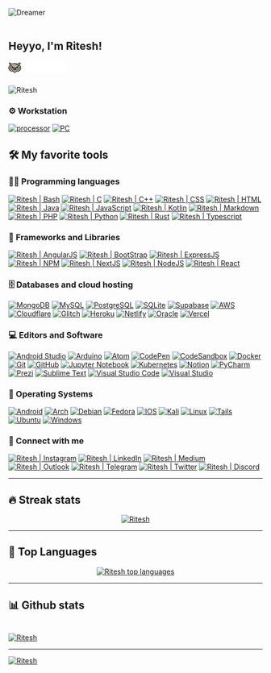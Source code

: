 ![Dreamer](https://user-images.githubusercontent.com/73629361/123788462-ab759c00-d8f9-11eb-8dc5-5082ff0b456c.png)
<br/>
<br/>

## Heyyo, I'm Ritesh!

<a href="https://riteshpuvvada.github.io/" target="_blank"><img align="left" alt="Ritesh | Nightmare" width="25px" src="https://github.com/RiteshPuvvada/riteshpuvvada.github.io/blob/main/favicon-32x32.png" /></a>
<a href="https://www.linkedin.com/in/ritesh-puvvada/" target="_blank"><img align="left" alt="Ritesh | LinkedIn" width="22px" src="https://github.com/Aakarsh-B/trying-repos/blob/master/linkedin.svg" /></a>
<a href="https://www.instagram.com/riteshpuvvada/" target="_blank"><img align="left" alt="Ritesh  | Instagram" width="22px" src="https://github.com/Aakarsh-B/trying-repos/blob/master/insta.svg" /></a>
<a href="https://twitter.com/RiteshPuvvada" target="_blank"><img align="left" alt="Ritesh | Twitter" width="22px" src="https://github.com/Aakarsh-B/trying-repos/blob/master/twitter.svg" /></a>
<a href="https://riteshpuvvada.medium.com/" target="_blank"><img align="left" alt="Ritesh | Medium" width="22px" src="https://github.com/Aakarsh-B/trying-repos/blob/master/medium.svg" /></a>

<br />
<br />

<p align="left"><img src="https://komarev.com/ghpvc/?username=RiteshPuvvada&label=Profile%20views&color=blueviolet&style=flat" alt="Ritesh" /></p>
 
### ⚙️ Workstation

<p>
   <a href="#"><img alt="processor" src ="https://img.shields.io/badge/Intel-Core_i5_8th-0071C5?style=for-the-badge&logo=intel&logoColor=white"></a>
   <a href="#"><img alt="PC" src="https://img.shields.io/badge/Windows-HP_Notebook-0078D6?style=for-the-badge&logo=windows&logoColor=white"></a>
</p>

## 🛠️ My favorite tools

### 👨‍💻 Programming languages

<p>
   <a href="https://github.com/search?q=user%3ARiteshPuvvada+is%3Arepo+language%3Abash"><img alt="Ritesh | Bash" src="https://img.shields.io/badge/shell_script-%23121011.svg?style=for-the-badge&logo=gnu-bash&logoColor=white"></a>
    <a href="https://github.com/search?q=user%3ARiteshPuvvada+is%3Arepo+language%3AC"><img alt="Ritesh | C" src="https://img.shields.io/badge/c-%2300599C.svg?style=for-the-badge&logo=c&logoColor=white"></a>
    <a href="https://github.com/search?q=user%3ARiteshPuvvada+is%3Arepo+language%3Ac%2B%2B"><img alt="Ritesh | C++" src="https://img.shields.io/badge/c++-%2300599C.svg?style=for-the-badge&logo=c%2B%2B&logoColor=white"></a>
    <a href="https://github.com/search?q=user%3ARiteshPuvvada+is%3Arepo+language%3Acss"><img alt="Ritesh | CSS" src="https://img.shields.io/badge/css3-%231572B6.svg?style=for-the-badge&logo=css3&logoColor=white"></a>
    <a href="https://github.com/search?q=user%3ARiteshPuvvada+is%3Arepo+language%3Ahtml"><img alt="Ritesh | HTML" src="https://img.shields.io/badge/html5-%23E34F26.svg?style=for-the-badge&logo=html5&logoColor=white"></a>
    <a href="https://github.com/search?q=user%3ARiteshPuvvada+is%3Arepo+language%3Ajava"><img alt="Ritesh | Java" src="https://img.shields.io/badge/java-%23ED8B00.svg?style=for-the-badge&logo=java&logoColor=white"></a>
    <a href="https://github.com/search?q=user%3ARiteshPuvvada+is%3Arepo+language%3Ajavascript"><img alt="Ritesh | JavaScript" src="https://img.shields.io/badge/javascript-%23323330.svg?style=for-the-badge&logo=javascript&logoColor=%23F7DF1E"></a>
    <a href="https://github.com/search?q=user%3ARiteshPuvvada+is%3Arepo+language%3Akotlin"><img alt="Ritesh | Kotlin" src="https://img.shields.io/badge/kotlin-%230095D5.svg?style=for-the-badge&logo=kotlin&logoColor=white"></a>
    <a href="https://github.com/search?q=user%3ARiteshPuvvada+is%3Arepo+language%3Amarkdown"><img alt="Ritesh | Markdown" src="https://img.shields.io/badge/markdown-%23000000.svg?style=for-the-badge&logo=markdown&logoColor=white"></a>
    <a href="https://github.com/search?q=user%3ARiteshPuvvada+is%3Arepo+language%3Aphp"><img alt="Ritesh | PHP" src="https://img.shields.io/badge/php-%23777BB4.svg?style=for-the-badge&logo=php&logoColor=white"></a>
    <a href="https://github.com/search?q=user%3ARiteshPuvvada+is%3Arepo+language%3Apython"><img alt="Ritesh | Python" src="https://img.shields.io/badge/python-3670A0?style=for-the-badge&logo=python&logoColor=ffdd54"></a>
    <a href="https://github.com/search?q=user%3ARiteshPuvvada+is%3Arepo+language%3Arust"><img alt="Ritesh | Rust" src="https://img.shields.io/badge/rust-%23000000.svg?style=for-the-badge&logo=rust&logoColor=white"></a>
    <a href="https://github.com/search?q=user%3ARiteshPuvvada+is%3Arepo+language%3Atypescript"><img alt="Ritesh | Typescript" src="https://img.shields.io/badge/typescript-%23007ACC.svg?style=for-the-badge&logo=typescript&logoColor=white"></a>

</p>


### 🔨 Frameworks and Libraries

<p>

  <a href="https://github.com/search?q=user%3ARiteshPuvvada+is%3Arepo+language%3Ajavascript"><img alt="Ritesh | AngularJS" src="https://img.shields.io/badge/angular-%23DD0031.svg?style=for-the-badge&logo=angular&logoColor=white"></a>
  <a href="https://github.com/search?q=user%3ARiteshPuvvada+is%3Arepo+language%3Acss"><img alt="Ritesh | BootStrap" src="https://img.shields.io/badge/bootstrap-%23563D7C.svg?style=for-the-badge&logo=bootstrap&logoColor=white"></a>
  <a href="https://github.com/search?q=user%3ARiteshPuvvada+is%3Arepo+language%3Ajavascript"><img alt="Ritesh | ExpressJS" src="https://img.shields.io/badge/express.js-%23404d59.svg?style=for-the-badge&logo=express&logoColor=%2361DAFB"></a>
  <a href="https://github.com/search?q=user%3ARiteshPuvvada+is%3Arepo+language%3Ajavascript"><img alt="Ritesh | NPM" src="https://img.shields.io/badge/NPM-%23000000.svg?style=for-the-badge&logo=npm&logoColor=white"></a>
  <a href="https://github.com/search?q=user%3ARiteshPuvvada+is%3Arepo+language%3Ajavascript"><img alt="Ritesh | NextJS" src="https://img.shields.io/badge/Next-black?style=for-the-badge&logo=next.js&logoColor=white"></a>
  <a href="https://github.com/search?q=user%3ARiteshPuvvada+is%3Arepo+language%3Ajavascript"><img alt="Ritesh | NodeJS" src="https://img.shields.io/badge/node.js-6DA55F?style=for-the-badge&logo=node.js&logoColor=white"></a>
  <a href="https://github.com/search?q=user%3ARiteshPuvvada+is%3Arepo+language%3Ajavascript"><img alt="Ritesh | React" src="https://img.shields.io/badge/react-%2320232a.svg?style=for-the-badge&logo=react&logoColor=%2361DAFB"></a>

</p>



### 🗄️ Databases and cloud hosting

<p>
    <a href="#"><img alt="MongoDB" src ="https://img.shields.io/badge/MongoDB-%234ea94b.svg?style=for-the-badge&logo=mongodb&logoColor=white"></a>
    <a href="#"><img alt="MySQL" src="https://img.shields.io/badge/mysql-%2300f.svg?style=for-the-badge&logo=mysql&logoColor=white"></a>
    <a href="#"><img alt="PostgreSQL" src ="https://img.shields.io/badge/postgres-%23316192.svg?style=for-the-badge&logo=postgresql&logoColor=white"></a>
    <a href="#"><img alt="SQLite" src ="https://img.shields.io/badge/sqlite-%2307405e.svg?style=for-the-badge&logo=sqlite&logoColor=white"></a>
    <a href="#"><img alt="Supabase" src ="https://img.shields.io/badge/Supabase-3ECF8E?style=for-the-badge&logo=supabase&logoColor=white"></a>
    <a href="#"><img alt="AWS" src="https://img.shields.io/badge/AWS-%23FF9900.svg?style=for-the-badge&logo=amazon-aws&logoColor=white"></a>
    <a href="#"><img alt="Cloudflare" src="https://img.shields.io/badge/Cloudflare-F38020?style=for-the-badge&logo=Cloudflare&logoColor=white"></a>
    <a href="#"><img alt="Glitch" src="https://img.shields.io/badge/glitch-%233333FF.svg?style=for-the-badge&logo=glitch&logoColor=white"></a>
    <a href="#"><img alt="Heroku" src="https://img.shields.io/badge/heroku-%23430098.svg?style=for-the-badge&logo=heroku&logoColor=white"></a>
    <a href="#"><img alt="Netlify" src="https://img.shields.io/badge/netlify-%23000000.svg?style=for-the-badge&logo=netlify&logoColor=#00C7B7"></a>
    <a href="#"><img alt="Oracle" src ="https://img.shields.io/badge/Oracle-F80000?style=for-the-badge&logo=oracle&logoColor=white"></a>
    <a href="#"><img alt="Vercel" src ="https://img.shields.io/badge/vercel-%23000000.svg?style=for-the-badge&logo=vercel&logoColor=white"></a>
</p>
  
### 💻 Editors and Software

<p>
    <a href="#"><img alt="Android Studio" src="https://img.shields.io/badge/Android%20Studio-3DDC84.svg?style=for-the-badge&logo=android-studio&logoColor=white"></a>
    <a href="#"><img alt="Arduino" src="https://img.shields.io/badge/-Arduino-00979D?style=for-the-badge&logo=Arduino&logoColor=white"></a>
    <a href="#"><img alt="Atom" src="https://img.shields.io/badge/Atom-%2366595C.svg?style=for-the-badge&logo=atom&logoColor=white"></a>
    <a href="#"><img alt="CodePen" src="https://img.shields.io/badge/CodePen-white?style=for-the-badge&logo=codepen&logoColor=black"></a>
    <a href="#"><img alt="CodeSandbox" src="https://img.shields.io/badge/Codesandbox-040404?style=for-the-badge&logo=codesandbox&logoColor=DBDBDB"></a>
    <a href="#"><img alt="Docker" src="https://img.shields.io/badge/docker-%230db7ed.svg?style=for-the-badge&logo=docker&logoColor=white"></a>
    <a href="#"><img alt="Git" src="https://img.shields.io/badge/git-%23F05033.svg?style=for-the-badge&logo=git&logoColor=white"></a>
    <a href="#"><img alt="GitHub" src="https://img.shields.io/badge/github-%23121011.svg?style=for-the-badge&logo=github&logoColor=white"></a>
    <a href="#"><img alt="Jupyter Notebook" src="https://img.shields.io/badge/jupyter-%23FA0F00.svg?style=for-the-badge&logo=jupyter&logoColor=white"></a>
    <a href="#"><img alt="Kubernetes" src="https://img.shields.io/badge/kubernetes-%23326ce5.svg?style=for-the-badge&logo=kubernetes&logoColor=white"></a>
    <a href="#"><img alt="Notion" src="https://img.shields.io/badge/Notion-%23000000.svg?style=for-the-badge&logo=notion&logoColor=white"></a>
    <a href="#"><img alt="PyCharm" src="https://img.shields.io/badge/pycharm-143?style=for-the-badge&logo=pycharm&logoColor=black&color=black&labelColor=green"></a>
    <a href="#"><img alt="Prezi" src="https://img.shields.io/badge/Prezi-%23000000.svg?style=for-the-badge&logo=Prezi&logoColor=white"></a>
    <a href="#"><img alt="Sublime Text" src="https://img.shields.io/badge/sublime_text-%23575757.svg?style=for-the-badge&logo=sublime-text&logoColor=important"></a>
    <a href="#"><img alt="Visual Studio Code" src="https://img.shields.io/badge/Visual%20Studio%20Code-0078d7.svg?style=for-the-badge&logo=visual-studio-code&logoColor=white"></a>
    <a href="#"><img alt="Visual Studio" src="https://img.shields.io/badge/Visual%20Studio-5C2D91.svg?style=for-the-badge&logo=visual-studio&logoColor=white"></a>
</p>

### 🤖 Operating Systems

<p>
    <a href="#"><img alt="Android" src="https://img.shields.io/badge/Android-3DDC84?style=for-the-badge&logo=android&logoColor=white"></a>
    <a href="#"><img alt="Arch" src="https://img.shields.io/badge/Arch%20Linux-1793D1?logo=arch-linux&logoColor=fff&style=for-the-badge"></a>
    <a href="#"><img alt="Debian" src="https://img.shields.io/badge/Debian-D70A53?style=for-the-badge&logo=debian&logoColor=white"></a>
    <a href="#"><img alt="Fedora" src="https://img.shields.io/badge/Fedora-294172?style=for-the-badge&logo=fedora&logoColor=white"></a>
    <a href="#"><img alt="IOS" src="https://img.shields.io/badge/iOS-000000?style=for-the-badge&logo=ios&logoColor=white"></a>
    <a href="#"><img alt="Kali" src="https://img.shields.io/badge/Kali-268BEE?style=for-the-badge&logo=kalilinux&logoColor=white"></a>
    <a href="#"><img alt="Linux" src="https://img.shields.io/badge/Linux-FCC624?style=for-the-badge&logo=linux&logoColor=black"></a>
    <a href="#"><img alt="Tails" src="https://img.shields.io/badge/Tails%20-56347C?&style=for-the-badge&logo=tails&logoColor=white"></a>
    <a href="#"><img alt="Ubuntu" src="https://img.shields.io/badge/Ubuntu-E95420?style=for-the-badge&logo=ubuntu&logoColor=white"></a>
    <a href="#"><img alt="Windows" src="https://img.shields.io/badge/Windows-0078D6?style=for-the-badge&logo=windows&logoColor=white"></a>
</p>

### 🤝 Connect with me

<p>
    <a href="https://www.instagram.com/riteshpuvvada/"><img alt="Ritesh | Instagram" src="https://img.shields.io/badge/riteshpuvvada-%23E4405F.svg?style=for-the-badge&logo=Instagram&logoColor=white"></a>
    <a href="https://www.linkedin.com/in/ritesh-puvvada/"><img alt="Ritesh | LinkedIn" src="https://img.shields.io/badge/linkedin-%230077B5.svg?style=for-the-badge&logo=linkedin&logoColor=white"></a>
    <a href="https://riteshpuvvada.medium.com/"><img alt="Ritesh | Medium" src="https://img.shields.io/badge/Medium-%23000000.svg?style=for-the-badge&logo=Medium&logoColor=white"></a>
    <a href="mailto:riteshpuvvada@outlook.com"><img alt="Ritesh | Outlook" src="https://img.shields.io/badge/Microsoft_Outlook-0078D4?style=for-the-badge&logo=microsoft-outlook&logoColor=white"></a>
  <a href="https://t.me/RiteshPuvvada"><img alt="Ritesh | Telegram" src="https://img.shields.io/badge/Telegram-2CA5E0?style=for-the-badge&logo=telegram&logoColor=white"></a>
  <a href="https://twitter.com/RiteshPuvvada"><img alt="Ritesh | Twitter" src="https://img.shields.io/badge/RiteshPuvvada-%231DA1F2.svg?style=for-the-badge&logo=Twitter&logoColor=white"></a>
 <a href="https://discord.com/users/Ritesh#6158"><img alt="Ritesh | Discord" src="https://img.shields.io/badge/Ritesh%236158-%237289DA.svg?style=for-the-badge&logo=discord&logoColor=white"></a>
 
</p>

---
 
## 🔥 Streak stats

<p align="center">
  <a href="https://github.com/RiteshPuvvada">
    <img title="🔥" alt="Ritesh" src="https://github-readme-streak-stats.herokuapp.com?user=RiteshPuvvada&theme=tokyonight&hide_border=true&date_format=M%20j%5B%2C%20Y%5D"/>
  </a>
</p>
 
---
  
## 🔧 Top Languages 

<p align="center">
 <a href="https://github.com/RiteshPuvvada">
  <img title="🔥" alt="Ritesh top languages" src="https://github-readme-stats.vercel.app/api/top-langs/?username=RiteshPuvvada&layout=compact">
 </a>
</p>

---
## 📊 Github stats

<p>
  <br/>
    <a href="https://github.com/RiteshPuvvada">
     <img alt="Ritesh" src="https://github-readme-stats.vercel.app/api?username=RiteshPuvvada&theme=dracula&hide_border=true&show_icons=true&count_private=true&bg_color=1F222E" height="192px"/></a>
  </p>
  
  ---
  
<a href="https://github.com/RiteshPuvvada">
 <img alt="Ritesh" src="https://activity-graph.herokuapp.com/graph?username=RiteshPuvvada&bg_color=1F222E&color=F8D866&line=F85D7F&point=FFFFFF&hide_border=true" /></a>
